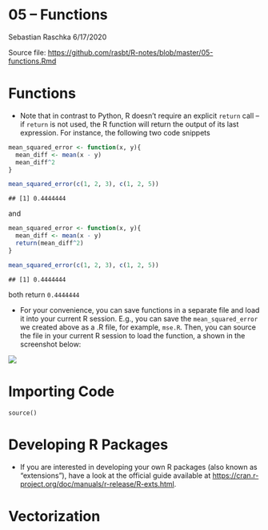 05 – Functions
================
Sebastian Raschka
6/17/2020

Source file:
<https://github.com/rasbt/R-notes/blob/master/05-functions.Rmd>

# Functions

  - Note that in contrast to Python, R doesn’t require an explicit
    `return` call – if `return` is not used, the R function will return
    the output of its last expression. For instance, the following two
    code snippets

<!-- end list -->

``` r
mean_squared_error <- function(x, y){
  mean_diff <- mean(x - y)
  mean_diff^2
}

mean_squared_error(c(1, 2, 3), c(1, 2, 5))
```

    ## [1] 0.4444444

and

``` r
mean_squared_error <- function(x, y){
  mean_diff <- mean(x - y)
  return(mean_diff^2)
}

mean_squared_error(c(1, 2, 3), c(1, 2, 5))
```

    ## [1] 0.4444444

both return `0.4444444`

  - For your convenience, you can save functions in a separate file and
    load it into your current R session. E.g., you can save the
    `mean_squared_error` we created above as a .R file, for example,
    `mse.R`. Then, you can source the file in your current R session to
    load the function, a shown in the screenshot below:

![](images/04/load-func.png)

# Importing Code

`source()`

# Developing R Packages

  - If you are interested in developing your own R packages (also known
    as “extensions”), have a look at the official guide available at
    <https://cran.r-project.org/doc/manuals/r-release/R-exts.html>.

# Vectorization
